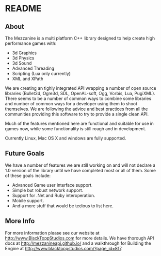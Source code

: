 # README #

## About ##
The Mezzanine is a multi platform C++ library designed to help create high performance games with:

* 3d Graphics
* 3d Physics
* 3d Sound
* Advanced Threading
* Scripting (Lua only currently)
* XML and XPath

We are creating an tighly integrated API wrapping a number of open source libraries (Bullet3d, Ogre3d, SDL, OpenAL-soft, Ogg, Vorbis, Lua, PugiXML). There seems to be a number of common ways to combine some libraries and number of common ways for a developer using them to shoot themselves. We are following the advice and best practices from all the communities providing this software to try to provide a single clean API.

Much of the features mentioned here are functional and suitable for use in games now, while some functionality is still rough and in development.

Currently Linux, Mac OS X and windows are fully supported.

## Future Goals ##
We have a number of features we are still working on and will not declare a 1.0 version of the library until we have completed most or all of them. Some of these goals include:

* Advanced Game user interface support.
* Simple but robust network support.
* Support for .Net and Ruby interoperation.
* Mobile support.
* And a more stuff that would be tedious to list here.

## More Info ##
For more information please see our website at http://www.BlackToppStudios.com for more details. We have thorough API docs at http://mezzanineapi.github.io/ and a walkthrough for Building the Engine at http://www.blacktoppstudios.com/?page_id=817.


